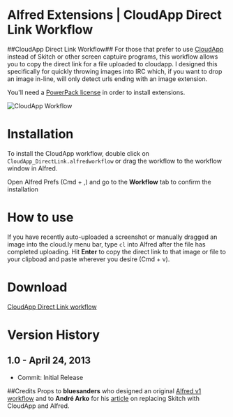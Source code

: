 Alfred Extensions | CloudApp Direct Link Workflow
===============


##CloudApp Direct Link Workflow##
For those that prefer to use [CloudApp](http://getcloudapp.com/) instead of Skitch or other screen captuire programs, this workflow allows you to copy the direct link for a file uploaded to cloudapp. I designed this specifically for quickly throwing images into IRC which, if you want to drop an image in-line, will only detect urls ending with an image extension.

You'll need a [PowerPack license](http://www.alfredapp.com/powerpack/) in order to install extensions.

![CloudApp Workflow](http://cl.ly/image/0h2w213T3Q01/Screen%20Shot%202013-04-24%20at%206.56.02%20PM.png)

# Installation

To install the CloudApp workflow, double click on ```CloudApp_DirectLink.alfredworkflow``` or drag the workflow to the workflow window in Alfred.

Open Alfred Prefs (Cmd + ,) and go to the **Workflow** tab to confirm the installation

# How to use

If you have recently auto-uploaded a screenshot or manually dragged an image into the cloud.ly menu bar, type ```cl``` into Alfred after the file has completed uploading. Hit **Enter** to copy the direct link to that image or file to your clipboad and paste wherever you desire (Cmd + v).


# Download
[CloudApp Direct Link workflow](https://github.banksimple.com/CR/Productivity-Hacks/blob/master/Alfred-Extensions/CloudApp_directlink_workflow/CloudApp_DirectLink.alfredworkflow?raw=true)



# Version History

## 1.0 - April 24, 2013

- Commit: Initial Release


##Credits
Props to **bluesanders** who designed an original [Alfred v1 workflow](https://gist.github.com/bluesaunders/3170735) and to **André Arko** for his [article](http://andre.arko.net/2012/11/04/replacing-skitch-with-cloud-and-alfred/) on replacing Skitch with CloudApp and Alfred.
